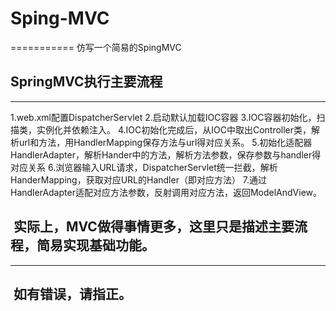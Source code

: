 # Sping-MVC<br>
===========
仿写一个简易的SpingMVC
<br>
##  SpringMVC执行主要流程
------------------
1.web.xml配置DispatcherServlet
2.启动默认加载IOC容器
3.IOC容器初始化，扫描类，实例化并依赖注入。
4.IOC初始化完成后，从IOC中取出Controller类，解析url和方法，用HandlerMapping保存方法与url得对应关系。
5.初始化适配器HandlerAdapter，解析Hander中的方法，解析方法参数，保存参数与handler得对应关系
6.浏览器输入URL请求，DispatcherServlet统一拦截，解析HanderMapping，获取对应URL的Handler（即对应方法）
7.通过HandlerAdapter适配对应方法参数，反射调用对应方法，返回ModelAndView。

##  实际上，MVC做得事情更多，这里只是描述主要流程，简易实现基础功能。
--------------
##  如有错误，请指正。
